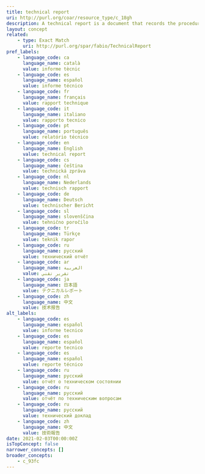 ```yaml
---
title: technical report
uri: http://purl.org/coar/resource_type/c_18gh
description: A technical report is a document that records the procedure adopted and results obtained from a scientific or technical activity or investigation.
layout: concept
related:
    - type: Exact Match
      uri: http://purl.org/spar/fabio/TechnicalReport
pref_labels:
    - language_code: ca
      language_name: català
      value: informe tècnic
    - language_code: es
      language_name: español
      value: informe técnico
    - language_code: fr
      language_name: français
      value: rapport technique
    - language_code: it
      language_name: italiano
      value: rapporto tecnico
    - language_code: pt
      language_name: português
      value: relatório técnico
    - language_code: en
      language_name: English
      value: technical report
    - language_code: cs
      language_name: čeština
      value: technická zpráva
    - language_code: nl
      language_name: Nederlands
      value: technisch rapport
    - language_code: de
      language_name: Deutsch
      value: technischer Bericht
    - language_code: sl
      language_name: slovenščina
      value: tehnično poročilo
    - language_code: tr
      language_name: Türkçe
      value: teknik rapor
    - language_code: ru
      language_name: русский
      value: технический отчёт
    - language_code: ar
      language_name: العربية
      value: تقرير تقني
    - language_code: ja
      language_name: 日本語
      value: テクニカルレポート
    - language_code: zh
      language_name: 中文
      value: 技术报告
alt_labels:
    - language_code: es
      language_name: español
      value: informe tecnico
    - language_code: es
      language_name: español
      value: reporte tecnico
    - language_code: es
      language_name: español
      value: reporte técnico
    - language_code: ru
      language_name: русский
      value: отчёт о техническом состоянии
    - language_code: ru
      language_name: русский
      value: отчёт по техническим вопросам
    - language_code: ru
      language_name: русский
      value: технический доклад
    - language_code: zh
      language_name: 中文
      value: 技術報告
date: 2021-02-03T00:00:00Z
isTopConcept: false
narrower_concepts: []
broader_concepts:
    - c_93fc
---
```


